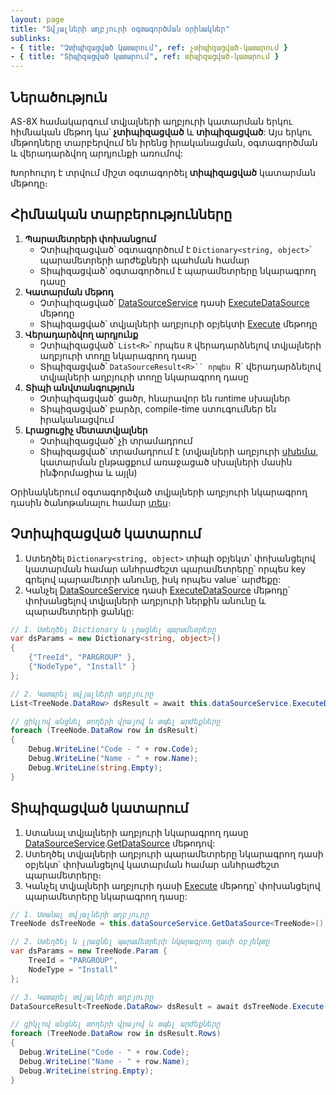 ```yaml
---
layout: page
title: "Տվյալների աղբյուրի օգտագործման օրինակներ"
sublinks:
- { title: "Չտիպիզացված կատարում", ref: չտիպիզացված-կատարում }
- { title: "Տիպիզացված կատարում", ref: տիպիզացված-կատարում }
---
```


## Ներածություն

AS-8X համակարգում տվյալների աղբյուրի կատարման երկու հիմնական մեթոդ կա՝ **չտիպիզացված** և **տիպիզացված**: 
Այս երկու մեթոդները տարբերվում են իրենց իրականացման, օգտագործման և վերադարձվող արդյունքի առումով:

Խորհուրդ է տրվում միշտ օգտագործել **տիպիզացված** կատարման մեթոդը։

## Հիմնական տարբերությունները

1. **Պարամետրերի փոխանցում**
   * Չտիպիզացված՝ օգտագործում է `Dictionary<string, object>`՝ պարամետրերի արժեքների պահման համար
   * Տիպիզացված՝ օգտագործում է պարամետրերը նկարագրող դասը
2. **Կատարման մեթոդ**
   * Չտիպիզացված՝ [DataSourceService](../services/DataSourceService.md) դասի [ExecuteDataSource](../services/DataSourceService/ExecuteDataSource.md) մեթոդը
   * Տիպիզացված՝ տվյալների աղբյուրի օբյեկտի [Execute](../definitions/ds/Execute.md) մեթոդը
3. **Վերադարձվող արդյունք**
   * Չտիպիզացված՝ `List<R>`՝ որպես `R` վերադարձնելով տվյալների աղբյուրի տողը նկարագրող դասը
   * Տիպիզացված՝ `DataSourceResult<R>`` որպես `R` վերադարձնելով տվյալների աղբյուրի տողը նկարագրող դասը
4. **Տիպի անվտանգություն**
   * Չտիպիզացված՝ ցածր, հնարավոր են runtime սխալներ
   * Տիպիզացված՝ բարձր, compile-time ստուգումներ են իրականացվում
5. **Լրացուցիչ մետատվյալներ**
   * Չտիպիզացված՝ չի տրամադրում
   * Տիպիզացված՝ տրամադրում է (տվյալների աղբյուրի [սխեմա](../types/schema.md), կատարման ընթացքում առաջացած սխալների մասին ինֆորմացիա և այլն)

Օրինակներում օգտագործված տվյալների աղբյուրի նկարագրող դասին ծանոթանալու համար [տես](ds/sql_based_code.cs)։

## Չտիպիզացված կատարում

1. Ստեղծել `Dictionary<string, object>` տիպի օբյեկտ՝ փոխանցելով կատարման համար անհրաժեշտ պարամետրերը՝ որպես key գրելով պարամետրի անունը, իսկ որպես value` արժեքը:
2. Կանչել [DataSourceService](../services/DataSourceService.md) դասի [ExecuteDataSource](../services/DataSourceService/ExecuteDataSource.md) մեթոդը՝ փոխանցելով տվյալների աղբյուրի ներքին անունը և պարամետրերի ցանկը:

```csharp
// 1. Ստեղծել Dictionary և լրացնել պարամետրերը
var dsParams = new Dictionary<string, object>()
{
    {"TreeId", "PARGROUP" },
    {"NodeType", "Install" }
};

// 2. Կատարել տվյալների աղբյուրը
List<TreeNode.DataRow> dsResult = await this.dataSourceService.ExecuteDataSource<TreeNode.DataRow>("TreeNode", dsParams);

// ցիկլով անցնել տողերի վրայով և տպել արժեքները
foreach (TreeNode.DataRow row in dsResult)
{
    Debug.WriteLine("Code - " + row.Code);
    Debug.WriteLine("Name - " + row.Name);
    Debug.WriteLine(string.Empty);
}
```

## Տիպիզացված կատարում

1. Ստանալ տվյալների աղբյուրի նկարագրող դասը [DataSourceService](../services/DataSourceService.md).[GetDataSource](../services/DataSourceService/GetDataSource.md) մեթոդով:
2. Ստեղծել տվյալների աղբյուրի պարամետրերը նկարագրող դասի օբյեկտ՝ փոխանցելով կատարման համար անհրաժեշտ պարամետրերը։
3. Կանչել տվյալների աղբյուրի դասի [Execute](../definitions/ds/Execute.md) մեթոդը՝ փոխանցելով պարամետրերը նկարագրող դասը:

```csharp
// 1. Ստանալ տվյալների աղբյուրը 
TreeNode dsTreeNode = this.dataSourceService.GetDataSource<TreeNode>(); 

// 2. Ստեղծել և լրացնել պարամետրերի նկարագրող դասի օբյեկտը 
var dsParams = new TreeNode.Param { 
    TreeId = "PARGROUP", 
    NodeType = "Install"
}; 

// 3. Կատարել տվյալների աղբյուրը 
DataSourceResult<TreeNode.DataRow> dsResult = await dsTreeNode.Execute(dsParams);

// ցիկլով անցնել տողերի վրայով և տպել արժեքները
foreach (TreeNode.DataRow row in dsResult.Rows)
{
  Debug.WriteLine("Code - " + row.Code);
  Debug.WriteLine("Name - " + row.Name);
  Debug.WriteLine(string.Empty);
}
```
